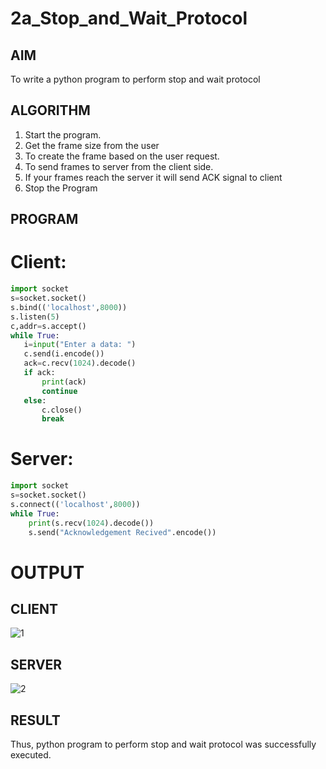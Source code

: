 # 2a_Stop_and_Wait_Protocol
## AIM 

To write a python program to perform stop and wait protocol
## ALGORITHM
1. Start the program. 
2. Get the frame size from the user
3. To create the frame based on the user request.
4. To send frames to server from the client side.
5. If your frames reach the server it will send ACK signal to client
6. Stop the Program
## PROGRAM

# Client:
~~~python
import socket
s=socket.socket()
s.bind(('localhost',8000))
s.listen(5)
c,addr=s.accept()
while True:
   i=input("Enter a data: ")
   c.send(i.encode())
   ack=c.recv(1024).decode()
   if ack:
       print(ack)
       continue
   else:
       c.close()
       break
~~~

# Server:

~~~python
import socket
s=socket.socket()
s.connect(('localhost',8000))
while True:
    print(s.recv(1024).decode())
    s.send("Acknowledgement Recived".encode())
~~~
# OUTPUT
## CLIENT
![1](https://github.com/Rajkiran276/2a_Stop_and_Wait_Protocol/assets/147471453/002a567b-f6a3-43d6-8e3b-61c76d689c73)
## SERVER
![2](https://github.com/Rajkiran276/2a_Stop_and_Wait_Protocol/assets/147471453/d0312504-c75b-4535-9387-98764d9c8889)


## RESULT
Thus, python program to perform stop and wait protocol was successfully executed.
